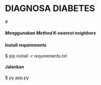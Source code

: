# DIAGNOSA DIABETES 
#<h5>Menggunakan Method K-nearest neighbors</h5>

<h4>Install requirements</h4>
$ pip install -r requirements.txt

<h4>Jalankan</h4>
$ py app.py
